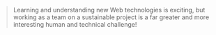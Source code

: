 >Learning and understanding new Web technologies is exciting, but working as a team on a sustainable project is a far greater and more interesting human and technical challenge!